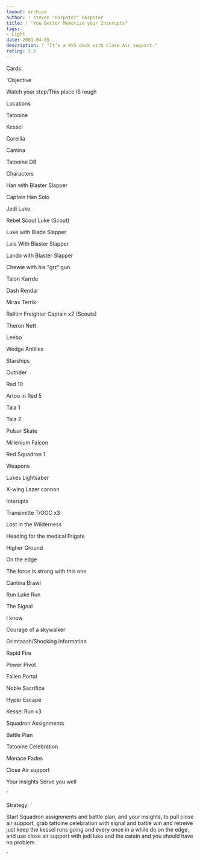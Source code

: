 ```yaml
---
layout: archive
author: ! steven "Harpster" Harpster
title: ! "You Better Memorize your Interupts"
tags:
- Light
date: 2001-04-05
description: ! "It’s a WYS deck with Close Air support."
rating: 3.5
---
```

Cards: 

'Objective

Watch your step/This place IS rough


Locations

Tatooine

Kessel

Corellia

Cantina

Tatooine DB


Characters

Han with Blaster Slapper

Captain Han Solo

Jedi Luke

Rebel Scout Luke (Scout)

Luke with Blade Slapper

Leia With Blaster Slapper

Lando with Blaster Slapper

Chewie with his "grr" gun

Talon Karrde

Dash Rendar

Mirax Terrik

Ralltirr Freighter Captain x2 (Scouts)

Theron Nett

Leebo

Wedge Antilles


Starships

Outrider

Red 10

Artoo in Red 5

Tala 1

Tala 2

Pulsar Skate

Millenium Falcon

Red Squadron 1


Weapons

Lukes Lightsaber

X-wing Lazer cannon


Interupts

Transimitte T/OOC x3

Lost in the Wilderness

Heading for the medical Frigate

Higher Ground

On the edge

The force is strong with this one

Cantina Brawl

Run Luke Run

The Signal

I know

Courage of a skywalker

Grimtaash/Shocking information

Rapid Fire

Power Pivot

Fallen Portal

Noble Sacrifice

Hyper Escape

Kessel Run x3

Squadron Assignments

Battle Plan

Tatooine Celebration

Menace Fades

Close Air support

Your insights Serve you well

'

Strategy: '

Start Squadron assignments and battle plan, and your insights, to pull close air support, grab tattoine celebration with signal and battle win and retreive just keep the kessel runs going and every once in a while do on the edge, and use close air support with jedi luke and the catain and you should have no problem.


'